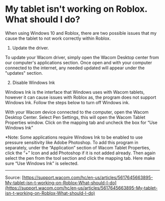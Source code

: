 # My tablet isn't working on Roblox. What should I do?

When using Windows 10 and Roblox, there are two possible issues that my cause the tablet to not work correctly within Roblox.
1. Update the driver.


To update your Wacom driver, simply open the Wacom Desktop center from our computer's applications section. Once open and with your computer connected to the internet, any needed updated will appear under the "updates" section. 





 
2. Disable Windows Ink


Windows Ink is the interface that Windows uses with Wacom tablets, however it can cause issues with Roblox as, the program does not support Windows Ink. Follow the steps below to turn off Windows ink. 

With your Wacom device connected to the computer, open the Wacom Desktop Center.
Select Pen Settings, this will open the Wacom Tablet Properties window.
Click on the mapping tab and uncheck the box for “Use Windows Ink”



*Note: Some applications require Windows Ink to be enabled to use pressure sensitivity like Adobe Photoshop. To add this program in separately, under the “Application” section of Wacom Tablet Properties, click the “+” Icon and add Photoshop if it is not added already. Then again select the pen from the tool section and click the mapping tab. Here make sure “Use Windows Ink” is selected.

---
Source: [https://support.wacom.com/hc/en-us/articles/5617645663895-My-tablet-isn-t-working-on-Roblox-What-should-I-do](https://support.wacom.com/hc/en-us/articles/5617645663895-My-tablet-isn-t-working-on-Roblox-What-should-I-do)
